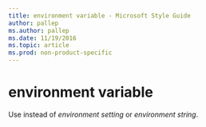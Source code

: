 ```yaml
---
title: environment variable - Microsoft Style Guide
author: pallep
ms.author: pallep
ms.date: 11/19/2016
ms.topic: article
ms.prod: non-product-specific
---
```


# environment variable

Use instead of *environment setting* or *environment string*.
